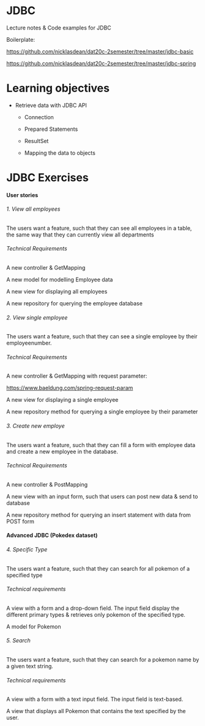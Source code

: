 # JDBC

Lecture notes & Code examples for JDBC

Boilerplate:

https://github.com/nicklasdean/dat20c-2semester/tree/master/jdbc-basic

https://github.com/nicklasdean/dat20c-2semester/tree/master/jdbc-spring



# **Learning objectives**

- Retrieve data with JDBC API

  - Connection

  - Prepared Statements

  - ResultSet

  - Mapping the data to objects

    

# JDBC Exercises

#### User stories

###### 1. View all employees

The users want a feature, such that they can see all employees in a table, the same way that they can currently view all departments

###### Technical Requirements

A new controller & GetMapping

A new model for modelling Employee data

A new view for displaying all employees

A new repository for querying the employee database



###### 2. View single employee

The users want a feature, such that they can see a single employee by their employeenumber.

###### Technical Requirements

A new controller & GetMapping with request parameter: 

https://www.baeldung.com/spring-request-param

A new view for displaying a single employee

A new repository method for querying a single employee by their parameter



###### 3. Create new employe

The users want a feature, such that they can fill a form with employee data and create a new employee in the database.

###### Technical Requirements

A new controller & PostMapping

A new view with an input form, such that users can post new data & send to database

A new repository method for querying an insert statement with data from POST form



#### Advanced JDBC (Pokedex dataset)

###### 4. Specific Type

The users want a feature, such that they can search for all pokemon of a specified type

###### Technical requirements

A view with a form and a drop-down field. The input field display the different primary types & retrieves only pokemon of the specified type.

A model for Pokemon

###### 5. Search

The users want a feature, such that they can search for a pokemon name by a given text string.

###### Technical requirements

A view with a form with a text input field. The input field is text-based.

A view that displays all Pokemon that contains the text specified by the user.

